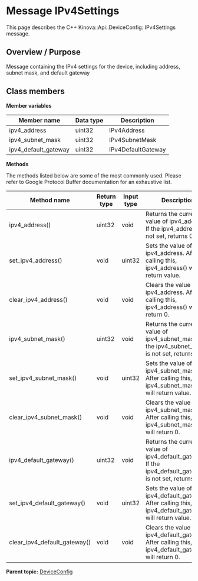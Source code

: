 # Message IPv4Settings

This page describes the C++ Kinova::Api::DeviceConfig::IPv4Settings message.

## Overview / Purpose

Message containing the IPv4 settings for the device, including address, subnet mask, and default gateway

## Class members

 **Member variables** 

|Member name|Data type|Description|
|-----------|---------|-----------|
|ipv4\_address|uint32|IPv4Address|
|ipv4\_subnet\_mask|uint32|IPv4SubnetMask|
|ipv4\_default\_gateway|uint32|IPv4DefaultGateway|

 **Methods** 

The methods listed below are some of the most commonly used. Please refer to Google Protocol Buffer documentation for an exhaustive list.

|Method name|Return type|Input type|Description|
|-----------|-----------|----------|-----------|
|ipv4\_address\(\)|uint32|void|Returns the current value of ipv4\_address. If the ipv4\_address is not set, returns 0.|
|set\_ipv4\_address\(\)|void|uint32|Sets the value of ipv4\_address. After calling this, ipv4\_address\(\) will return value.|
|clear\_ipv4\_address\(\)|void|void|Clears the value of ipv4\_address. After calling this, ipv4\_address\(\) will return 0.|
|ipv4\_subnet\_mask\(\)|uint32|void|Returns the current value of ipv4\_subnet\_mask. If the ipv4\_subnet\_mask is not set, returns 0.|
|set\_ipv4\_subnet\_mask\(\)|void|uint32|Sets the value of ipv4\_subnet\_mask. After calling this, ipv4\_subnet\_mask\(\) will return value.|
|clear\_ipv4\_subnet\_mask\(\)|void|void|Clears the value of ipv4\_subnet\_mask. After calling this, ipv4\_subnet\_mask\(\) will return 0.|
|ipv4\_default\_gateway\(\)|uint32|void|Returns the current value of ipv4\_default\_gateway. If the ipv4\_default\_gateway is not set, returns 0.|
|set\_ipv4\_default\_gateway\(\)|void|uint32|Sets the value of ipv4\_default\_gateway. After calling this, ipv4\_default\_gateway\(\) will return value.|
|clear\_ipv4\_default\_gateway\(\)|void|void|Clears the value of ipv4\_default\_gateway. After calling this, ipv4\_default\_gateway\(\) will return 0.|

**Parent topic:** [DeviceConfig](../references/summary_DeviceConfig.md)

